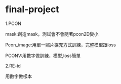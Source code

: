 # final-project

1.PCON

mask:創造mask，測試會不會隨著pcon2D變小

Pcon_image:用單一照片擴充方式訓練，完整模型跟loss

PCONV:用數字做訓練，模型,loss簡單

2.RE-id

用數字做樣本
